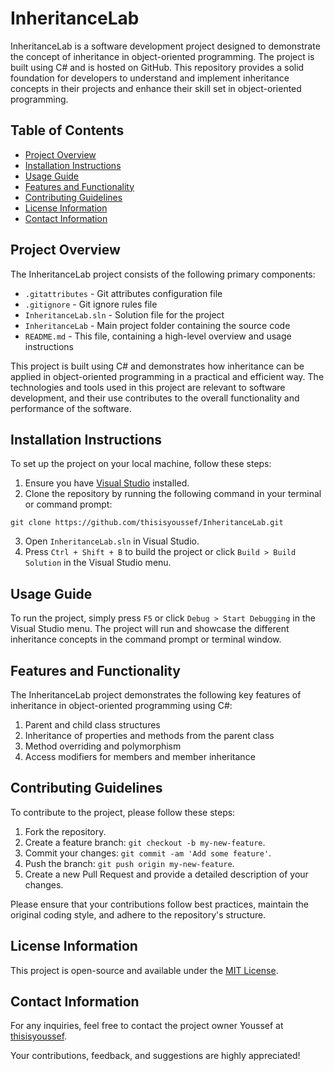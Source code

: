 # InheritanceLab

InheritanceLab is a software development project designed to demonstrate the concept of inheritance in object-oriented programming. The project is built using C# and is hosted on GitHub. This repository provides a solid foundation for developers to understand and implement inheritance concepts in their projects and enhance their skill set in object-oriented programming.

## Table of Contents

- [Project Overview](#project-overview)
- [Installation Instructions](#installation-instructions)
- [Usage Guide](#usage-guide)
- [Features and Functionality](#features-and-functionality)
- [Contributing Guidelines](#contributing-guidelines)
- [License Information](#license-information)
- [Contact Information](#contact-information)

## Project Overview

The InheritanceLab project consists of the following primary components:

- `.gitattributes` - Git attributes configuration file
- `.gitignore` - Git ignore rules file
- `InheritanceLab.sln` - Solution file for the project
- `InheritanceLab` - Main project folder containing the source code
- `README.md` - This file, containing a high-level overview and usage instructions

This project is built using C# and demonstrates how inheritance can be applied in object-oriented programming in a practical and efficient way. The technologies and tools used in this project are relevant to software development, and their use contributes to the overall functionality and performance of the software.

## Installation Instructions

To set up the project on your local machine, follow these steps:

1. Ensure you have [Visual Studio](https://visualstudio.microsoft.com/) installed.
2. Clone the repository by running the following command in your terminal or command prompt:

```
git clone https://github.com/thisisyoussef/InheritanceLab.git
```

3. Open `InheritanceLab.sln` in Visual Studio.
4. Press `Ctrl + Shift + B` to build the project or click `Build > Build Solution` in the Visual Studio menu.

## Usage Guide

To run the project, simply press `F5` or click `Debug > Start Debugging` in the Visual Studio menu. The project will run and showcase the different inheritance concepts in the command prompt or terminal window.

## Features and Functionality

The InheritanceLab project demonstrates the following key features of inheritance in object-oriented programming using C#:

1. Parent and child class structures
2. Inheritance of properties and methods from the parent class
3. Method overriding and polymorphism
4. Access modifiers for members and member inheritance

## Contributing Guidelines

To contribute to the project, please follow these steps:

1. Fork the repository.
2. Create a feature branch: `git checkout -b my-new-feature`.
3. Commit your changes: `git commit -am 'Add some feature'`.
4. Push the branch: `git push origin my-new-feature`.
5. Create a new Pull Request and provide a detailed description of your changes.

Please ensure that your contributions follow best practices, maintain the original coding style, and adhere to the repository's structure.

## License Information

This project is open-source and available under the [MIT License](https://opensource.org/licenses/MIT).

## Contact Information

For any inquiries, feel free to contact the project owner Youssef at [thisisyoussef](https://github.com/thisisyoussef).

Your contributions, feedback, and suggestions are highly appreciated!
